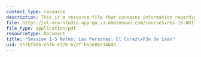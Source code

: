 ```yaml
---
content_type: resource
description: This is a resource file that contains information regarding session 1-5.
file: https://ol-ocw-studio-app-qa.s3.amazonaws.com/courses/res-16-001-lean-enterprise-en-espanol-january-iap-2012/557bf40be5f6e12bb72fb55e0b53404a_MITRES_16_001IAP12_1-5_Peo.pdf
file_type: application/pdf
resourcetype: Document
title: "Session 1-5 Notes: Las Personas: El Coraz\xF3n de Lean"
uid: 557bf40b-e5f6-e12b-b72f-b55e0b53404a
---
```

